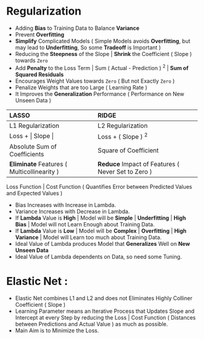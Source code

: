 # Regularization

- Adding **Bias** to Training Data to Balance **Variance**
- Prevent **Overfitting**
- **Simplify** Complicated Models ( Simple Models avoids **Overfitting**, but may lead to **Underfitting**, So some **Tradeoff** is Important )
- Reducing the **Steepness** of the Slope | **Shrink** the Coefficient ( Slope ) towards `Zero`
- Add **Penalty** to the Loss Term | Sum ( Actual - Prediction ) <sup>2</sup> | **Sum of Squared Residuals**
- Encourages Weight Values towards `Zero` ( But not Exactly `Zero` )
- Penalize Weights that are too Large ( Learning Rate )
- It Improves the **Generalization** Performance ( Performance on New Unseen Data )

LASSO | RIDGE
:---  | :---
L1 Regularization | L2 Regularization
Loss + \| Slope \| | Loss + \( Slope \) <sup>2</sup>
Absolute Sum of Coefficients | Square of Coefficient
**Eliminate** Features ( Multicollinearity ) | **Reduce** Impact of Features ( Never Set to Zero )
 

Loss Function | Cost Function ( Quantifies Error between Predicted Values and Expected Values )

- Bias Increases with Increase in Lambda.
- Variance Increases with Decrease in Lambda.
- If **Lambda** Value is **High** | Model will be **Simple** | **Underfitting** | **High Bias** | Model will not Learn Enough about Training Data.
- If **Lambda** Value is **Low** | Model will be **Complex** | **Overfitting** | **High Variance** | Model will Learn too much about Training Data.
- Ideal Value of Lambda produces Model that **Generalizes** Well on **New Unseen Data** 
- Ideal Value of Lambda dependents on Data, so need some Tuning.  

# Elastic Net :
- Elastic Net combines L1 and L2 and does not Eliminates Highly Colliner Coefficient ( Slope )
- Learning Parameter means an Iterative Process that Updates Slope and Intercept at every Step by reducing the Loss | Cost Function ( Distances between Predictions and Actual Value ) as much as possible.
- Main Aim is to Minimize the Loss. 
